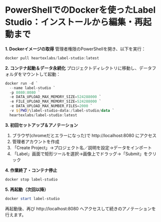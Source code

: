 # PowerShellでのDockerを使ったLabel Studio：インストールから編集・再起動まで

**1. Dockerイメージの取得**
管理者権限のPowerShellを開き、以下を実行：

```powershell
docker pull heartexlabs/label-studio:latest
```

**2. コンテナ起動＆データ永続化**
プロジェクトディレクトリに移動し、データフォルダをマウントして起動：

```powershell
docker run -d `
  --name label-studio `
  -p 8080:8080 `
  -e DATA_UPLOAD_MAX_MEMORY_SIZE=524288000 `
  -e FILE_UPLOAD_MAX_MEMORY_SIZE=524288000 `
  -e DATA_UPLOAD_MAX_NUMBER_FILES=2000 `
  -v ${PWD}\label-studio-data:/label-studio/data `
  heartexlabs/label-studio:latest
```

**3. 初回セットアップ＆アノテーション**

1. ブラウザ(chromeだとエラーになった)で http://localhost:8080 にアクセス
2. 管理者アカウントを作成
3. 「Create Project」→プロジェクト名／説明を設定→データをインポート
4. 「Label」画面で矩形ツールを選択→画像上でドラッグ→「Submit」をクリック

**4. 作業終了・コンテナ停止**

```powershell
docker stop label-studio
```

**5. 再起動（次回以降）**

```powershell
docker start label-studio
```

再起動後、再び http://localhost:8080 へアクセスして続きのアノテーションを行えます。

